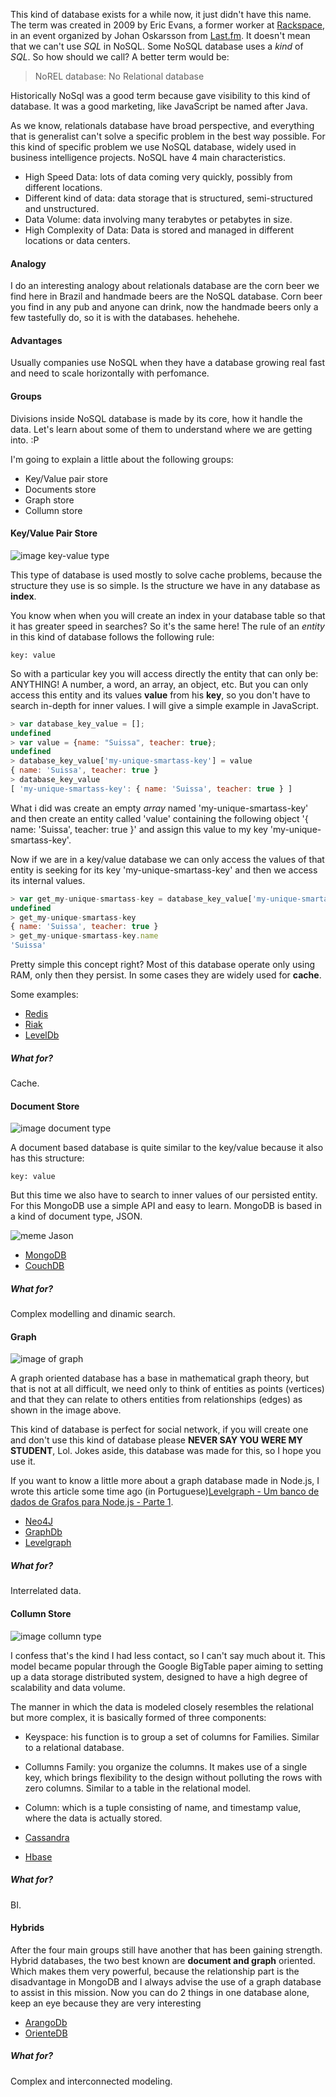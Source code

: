 This kind of database exists for a while now, it just didn't have this name. The term was created in 2009 by Eric Evans, a former worker at [Rackspace](http://www.rackspace.com/), in an event organized by Johan Oskarsson from [Last.fm](Last.fm).
It doesn't mean that we can't use *SQL* in NoSQL. Some NoSQL database uses a *kind* of *SQL*. So how should we call? A better term would be:

> NoREL database: No Relational database

Historically NoSql was a good term because gave visibility to this kind of database. It was a good marketing, like JavaScript be named after Java.

As we know, relationals database have broad perspective, and everything that is generalist can't solve a specific problem in the best way possible. For this kind of specific problem we use NoSQL database, widely used in business intelligence projects.
NoSQL have 4 main characteristics.

- High Speed Data: lots of data coming very quickly, possibly from different locations.
- Different kind of data: data storage that is structured, semi-structured and unstructured.
- Data Volume: data involving many terabytes or petabytes in size.
- High Complexity of Data: Data is stored and managed in different locations or data centers.

#### Analogy

I do an interesting analogy about relationals database are the corn beer we find here in Brazil and handmade beers are the
NoSQL database.
Corn beer you find in any pub and anyone can drink, now the handmade beers only a few tastefully do, so it is with the databases. hehehehe.

#### Advantages

Usually companies use NoSQL when they have a database growing real fast and need to scale horizontally with perfomance.

#### Groups

Divisions inside NoSQL database is made by its core, how it handle the data. Let's learn about some of them to understand where we are getting into. :P

I'm going to explain a little about the following groups:

- Key/Value pair store
- Documents store
- Graph store
- Collumn store

#### Key/Value Pair Store

![image key-value type](https://github.com/Webschool-io/be-mean-instagram/raw/master/apostila/mongodb/images/nosql-type-key-value.png)

This type of database is used mostly to solve cache problems, because the structure they use is so simple. Is the structure we have in any database as **index**.

You know when when you will create an index in your database table so that it has greater speed in searches?
So it's the same here! The rule of an *entity* in this kind of database follows the following rule:

```
key: value
```

So with a particular key you will access directly the entity that can only be: ANYTHING! A number, a word, an array, an object, etc. But you can only access this entity and its values **value** from his **key**, so you don't have to search in-depth for inner values. I will give a simple example in JavaScript.

```js
> var database_key_value = [];
undefined
> var value = {name: "Suissa", teacher: true};
undefined
> database_key_value['my-unique-smartass-key'] = value  
{ name: 'Suissa', teacher: true }
> database_key_value
[ 'my-unique-smartass-key': { name: 'Suissa', teacher: true } ]
```

What i did was create an empty *array* named 'my-unique-smartass-key' and then create an entity called 'value' containing the following object '{ name: 'Suissa', teacher: true }' and assign this value to my key 'my-unique-smartass-key'.

Now if we are in a key/value database we can only access the values of that entity is seeking for its key 'my-unique-smartass-key' and then we access its internal values.

```js
> var get_my-unique-smartass-key = database_key_value['my-unique-smartass-key']
undefined
> get_my-unique-smartass-key
{ name: 'Suissa', teacher: true }
> get_my-unique-smartass-key.name
'Suissa'
```
Pretty simple this concept right? Most of this database operate only using RAM, only then they persist. In some cases they are widely used for **cache**.

Some examples:

- [Redis](http://redis.io/)
- [Riak](http://basho.com/products/riak-kv/)
- [LevelDb](http://leveldb.org/)

##### What for?

Cache.

#### Document Store

![image document type](https://github.com/Webschool-io/be-mean-instagram/raw/master/apostila/mongodb/images/nosql-type-document.png)

A document based database is quite similar to the key/value because it also has this structure:

```
key: value
```

But this time we also have to search to inner values of our persisted entity. For this MongoDB use a simple API and easy to learn.
MongoDB is based in a kind of document type, JSON.

![meme Jason](https://github.com/Webschool-io/be-mean-instagram/raw/master/apostila/mongodb/images/meme-jason.jpg)

- [MongoDB](https://www.mongodb.org/)
- [CouchDB](http://couchdb.apache.org/)

##### What for?

Complex modelling and dinamic search.

#### Graph

![image of graph](https://github.com/Webschool-io/be-mean-instagram/raw/master/apostila/mongodb/images/nosql-type-graph.png)

A  graph oriented database  has a base in mathematical graph theory, but that is not at all difficult, we need only to think of entities as points (vertices) and that they can relate to others entities from relationships (edges) as shown in the image above.

This kind of database is perfect for social network, if you will create one and don't use this kind of database please **NEVER SAY YOU WERE MY STUDENT**, Lol. Jokes aside, this database was made for this, so I hope you use it.

If you want to know a little more about a graph database made in Node.js, I wrote this article some time ago (in Portuguese)[Levelgraph - Um banco de dados de Grafos para Node.js - Parte 1](http://nomadev.com.br/levelgraph-um-banco-de-dados-de-grafos-para-node-js/).

- [Neo4J](http://neo4j.com/)
- [GraphDb](http://ontotext.com/products/ontotext-graphdb/graphdb-standard/)
- [Levelgraph](http://nomadev.com.br/levelgraph-um-banco-de-dados-de-grafos-para-node-js/)

##### What for?

Interrelated data.

#### Collumn Store

![image collumn type](https://github.com/Webschool-io/be-mean-instagram/raw/master/apostila/mongodb/images/nosql-type-column.png)

I confess that's the kind I had less contact, so I can't say much about it.
This model became popular through the Google BigTable paper aiming to setting up a data storage distributed system, designed to have a high degree of scalability and data volume.

The manner in which the data is modeled closely resembles the relational but more complex, it is basically formed of three components:

- Keyspace: his function is to group a set of columns for Families. Similar to a relational database.

- Collumns Family: you organize the columns. It makes use of a single key, which brings flexibility to the design without polluting the rows with zero columns. Similar to a table in the relational model.

- Column: which is a tuple consisting of name, and timestamp value, where the data is actually stored.

- [Cassandra](http://cassandra.apache.org/)
- [Hbase](http://hbase.apache.org/)

##### What for?

BI.

#### Hybrids

After the four main groups still have another that has been gaining strength. Hybrid databases, the two best known are **document and graph** oriented. Which makes them very powerful, because the relationship part is the disadvantage in MongoDB and I always advise the use of a graph database to assist in this mission. Now you can do 2 things in one database alone, keep an eye because they are very interesting

- [ArangoDb](https://www.arangodb.com/)
- [OrienteDB](http://orientdb.com/orientdb/)

##### What for?

Complex and interconnected modeling.
